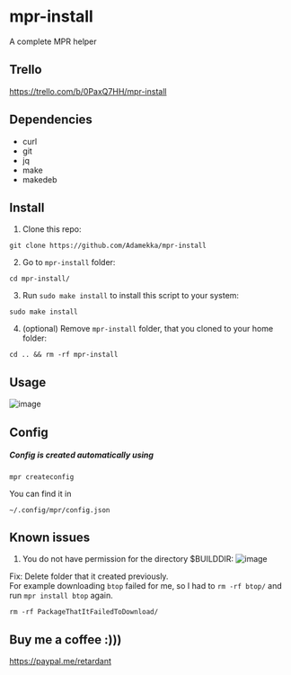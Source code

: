 # mpr-install
A complete MPR helper
## Trello

https://trello.com/b/0PaxQ7HH/mpr-install

## Dependencies

* curl
* git
* jq
* make
* makedeb

## Install

1. Clone this repo:
```
git clone https://github.com/Adamekka/mpr-install
```
2. Go to ```mpr-install``` folder:
```
cd mpr-install/
```
3. Run ```sudo make install``` to install this script to your system:
```
sudo make install
```
4. (optional) Remove ```mpr-install``` folder, that you cloned to your home folder:
```
cd .. && rm -rf mpr-install
```

## Usage

![image](https://user-images.githubusercontent.com/68786400/179354119-6d7fbbb1-c8fc-4f4e-b7ac-bfeb4096b8a3.png)

## Config

##### Config is created automatically using 
```
mpr createconfig
```

You can find it in
```
~/.config/mpr/config.json
```

## Known issues

1. You do not have permission for the directory $BUILDDIR:
![image](https://user-images.githubusercontent.com/68786400/177850543-a921acda-5d70-4459-91e2-6e452542fd63.png)

Fix: Delete folder that it created previously.<br />
For example downloading  ```btop``` failed for me, so I had to  ```rm -rf btop/``` and run ```mpr install btop``` again.
```
rm -rf PackageThatItFailedToDownload/
```
## Buy me a coffee :)))

https://paypal.me/retardant
